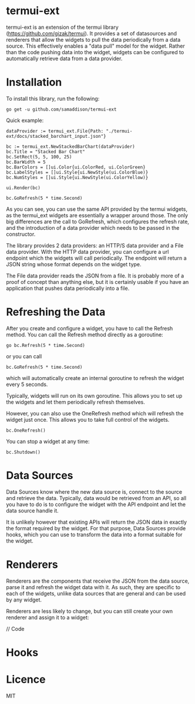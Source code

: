# termui-ext

termui-ext is an extension of the termui library (https://github.com/gizak/termui). It provides a set of datasources and renderers that allow the widgets to pull the data periodically from a data source. This effectively enables a "data pull" model for the widget. Rather than the code pushing data into the widget, widgets can be configured to automatically retrieve data from a data provider.

# Installation

To install this library, run the following:

`go get -u github.com/samaddison/termui-ext`

Quick example:

    dataProvider := termui_ext.File{Path: "./termui-ext/docs/stacked_barchart_input.json"}

	bc := termui_ext.NewStackedBarChart(dataProvider)
	bc.Title = "Stacked Bar Chart"
	bc.SetRect(5, 5, 100, 25)
	bc.BarWidth = 5
	bc.BarColors = []ui.Color{ui.ColorRed, ui.ColorGreen}
	bc.LabelStyles = []ui.Style{ui.NewStyle(ui.ColorBlue)}
	bc.NumStyles = []ui.Style{ui.NewStyle(ui.ColorYellow)}

	ui.Render(bc)

	bc.GoRefresh(5 * time.Second)
	
As you can see, you can use the same API provided by the termui widgets, as the termui_ext widgets are essentially a wrapper around those. The only big differences are the call to GoRefresh, which configures the refresh rate, and the introduction of a data provider which needs to be passed in the constructor. 

The library provides 2 data providers: an HTTP/S data provider and a File data provider. With the HTTP data provider, you can configure a url endpoint which the widgets will call periodically. The endpoint will return a JSON string whose format depends on the widget type.

The File data provider reads the JSON from a file. It is probably more of a proof of concept than anything else, but it is certainly usable if you have an application that pushes data periodically into a file.

# Refreshing the Data
After you create and configure a widget, you have to call the Refresh method. You can call the Refresh method directly as a goroutine:

`go bc.Refresh(5 * time.Second)`

or you can call

`bc.GoRefresh(5 * time.Second)`

which will automatically create an internal goroutine to refresh the widget every 5 seconds.

Typically, widgets will run on its own goroutine. This allows you to set up the widgets and let them periodically refresh themselves.

However, you can also use the OneRefresh method which will refresh the widget just once. This allows you to take full control of the widgets.

`bc.OneRefresh()`

You can stop a widget at any time:

`bc.Shutdown()`   

# Data Sources

Data Sources know where the new data source is, connect to the source and retrieve the data. Typically, data would be retrieved from an API, so all you have to do is to configure the widget with the API endpoint and let the data source handle it.

It is unlikely however that existing APIs will return the JSON data in exactly the format required by the widget. For that purpose, Data Sources provide hooks, which you can use to transform the data into a format suitable for the widget. 

# Renderers
Renderers are the components that receive the JSON from the data source, parse it and refresh the widget data with it. As such, they are specific to each of the widgets, unlike data sources that are general and can be used by any widget.

Renderers are less likely to change, but you can still create your own renderer and assign it to a widget:

// Code


# Hooks

# Licence
MIT



